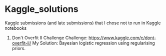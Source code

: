 # Kaggle_solutions
Kaggle submissions (and late submissions) that I chose not to run in Kaggle notebooks

1. Don't Overfit II Challenge
Challenge: https://www.kaggle.com/c/dont-overfit-ii/
My Solution: Bayesian logistic regression using regularising priors.
